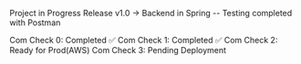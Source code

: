Project in Progress
Release v1.0 -> Backend in Spring -- Testing completed with Postman

Com Check 0: Completed ✅
Com Check 1: Completed ✅
Com Check 2: Ready for Prod(AWS)
Com Check 3: Pending Deployment 
